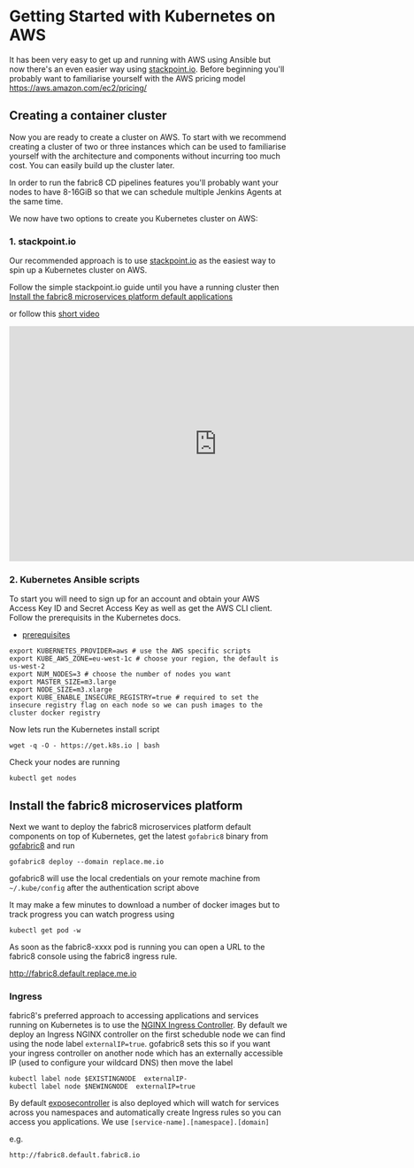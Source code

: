 # Getting Started with Kubernetes on AWS

It has been very easy to get up and running with AWS using Ansible but now there's an even easier way using [stackpoint.io](https://stackpoint.io/). Before beginning you'll probably want to familiarise yourself with the AWS pricing model https://aws.amazon.com/ec2/pricing/

## Creating a container cluster

Now you are ready to create a cluster on AWS.  To start with we recommend creating a cluster of two or three instances which can be used to familiarise yourself with the architecture and components without incurring too much cost.  You can easily build up the cluster later.   

In order to run the fabric8 CD pipelines features you'll probably want your nodes to have 8-16GiB so that we can schedule multiple Jenkins Agents at the same time.

We now have two options to create you Kubernetes cluster on AWS:

### 1. stackpoint.io

Our recommended approach is to use [stackpoint.io](https://stackpoint.io/) as the easiest way to spin up a Kubernetes cluster on AWS.

Follow the simple stackpoint.io guide until you have a running cluster then [Install the fabric8 microservices platform default applications](#install-the-fabric8-microservices-platform)

or follow this [short video](https://www.youtube.com/watch?v=lNRpGJTSMKA)

<div class="row">
  <p class="text-center">
      <iframe src="https://www.youtube.com/embed/lNRpGJTSMKA" width="750" height="425" frameborder="0" webkitallowfullscreen mozallowfullscreen allowfullscreen></iframe>
  </p>
</div>

### 2. Kubernetes Ansible scripts

To start you will need to sign up for an account and obtain your AWS Access Key ID and Secret Access Key as well as get the AWS CLI client.  Follow the prerequisits in the Kubernetes docs.

- [prerequisites](http://kubernetes.io/docs/getting-started-guides/aws/#prerequisites)

```
export KUBERNETES_PROVIDER=aws # use the AWS specific scripts
export KUBE_AWS_ZONE=eu-west-1c # choose your region, the default is us-west-2
export NUM_NODES=3 # choose the number of nodes you want  
export MASTER_SIZE=m3.large
export NODE_SIZE=m3.xlarge
export KUBE_ENABLE_INSECURE_REGISTRY=true # required to set the insecure registry flag on each node so we can push images to the cluster docker registry
```

Now lets run the Kubernetes install script
```
wget -q -O - https://get.k8s.io | bash
```

Check your nodes are running

```
kubectl get nodes
```

## Install the fabric8 microservices platform

Next we want to deploy the fabric8 microservices platform default components on top of Kubernetes, get the latest `gofabric8` binary from  [gofabric8](https://github.com/fabric8io/gofabric8/releases) and run

```
gofabric8 deploy --domain replace.me.io
```
gofabric8 will use the local credentials on your remote machine from `~/.kube/config` after the authentication script above

It may make a few minutes to download a number of docker images but to track progress you can watch progress using
```
kubectl get pod -w
```
As soon as the fabric8-xxxx pod is running you can open a URL to the fabric8 console using the fabric8 ingress rule.

http://fabric8.default.replace.me.io

### Ingress

fabric8's preferred approach to accessing applications and services running on Kubernetes is to use the [NGINX Ingress Controller](https://github.com/nginxinc/kubernetes-ingress/tree/master/nginx-controller).  By default we deploy an Ingress NGINX controller on the first scheduble node we can find using the node label `externalIP=true`.  gofabric8 sets this so if you want your ingress controller on another node which has an externally accessible IP (used to configure your wildcard DNS) then move the label

```
kubectl label node $EXISTINGNODE  externalIP-
kubectl label node $NEWINGNODE  externalIP=true
```
By default [exposecontroller](https://github.com/fabric8io/exposecontroller) is also deployed which will watch for services across you namespaces and automatically create Ingress rules so you can access you applications.  We use `[service-name].[namespace].[domain]`

e.g.
```
http://fabric8.default.fabric8.io
```
